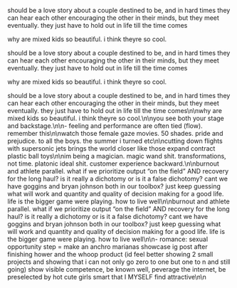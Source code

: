 should be a love story about a couple destined to be, and in hard times they can hear each other encouraging the other in their minds, but they meet eventually. they just have to hold out in life till the time comes

why are mixed kids so beautiful. i think theyre so cool.

should be a love story about a couple destined to be, and in hard times they can hear each other encouraging the other in their minds, but they meet eventually. they just have to hold out in life till the time comes

why are mixed kids so beautiful. i think theyre so cool.

should be a love story about a couple destined to be, and in hard times they can hear each other encouraging the other in their minds, but they meet eventually. they just have to hold out in life till the time comes\n\nwhy are mixed kids so beautiful. i think theyre so cool.\n\nyou see both your stage and backstage.\n\n- feeling and performance are often tied (flow). remember this\n\nwatch those female gaze movies. 50 shades. pride and prejudice. to all the boys. the summer i turned etc\n\ncutting down flights with supersonic jets brings the world closer like those expand contract plastic ball toys\n\nim being a magician. magic wand shit. transformations, not time. platonic ideal shit. customer experience backward.\n\nburnout and athlete parallel. what if we prioritize output “on the field” AND recovery for the long haul? is it really a dichotomy or is it a false dichotomy? cant we have goggins and bryan johnson both in our toolbox? just keep guessing what will work and quantity and quality of decision making for a good life. life is the bigger game were playing. how to live well\n\nburnout and athlete parallel. what if we prioritize output “on the field” AND recovery for the long haul? is it really a dichotomy or is it a false dichotomy? cant we have goggins and bryan johnson both in our toolbox? just keep guessing what will work and quantity and quality of decision making for a good life. life is the bigger game were playing. how to live well\n\n- romance: sexual opportunity step = make an anchro marianas showcase ig post after finishing hower and the whoop product (id feel better showing 2 small projects and showing that i can not only go zero to one but one to n and still going) show visible competence, be known well, peverage the internet, be preselected by hot cute girls smart that I MYSELF find attractive\n\n
